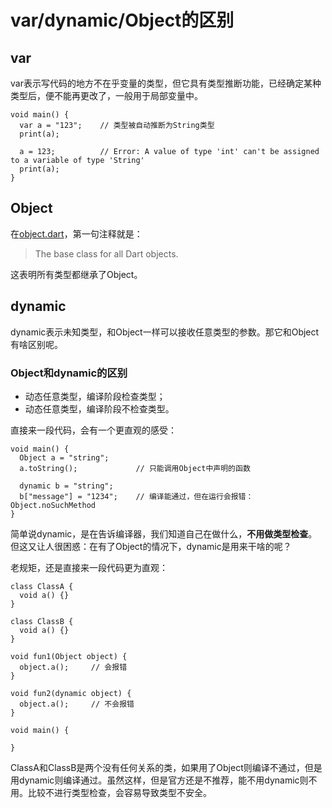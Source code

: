# var/dynamic/Object的区别

## var

var表示写代码的地方不在乎变量的类型，但它具有类型推断功能，已经确定某种类型后，便不能再更改了，一般用于局部变量中。

```
void main() {
  var a = "123";    // 类型被自动推断为String类型
  print(a);

  a = 123;          // Error: A value of type 'int' can't be assigned to a variable of type 'String'
  print(a);
}
```

## Object
在[object.dart](https://github.com/dart-lang/sdk/blob/master/sdk/lib/core/object.dart)，第一句注释就是：

> The base class for all Dart objects.

这表明所有类型都继承了Object。


## dynamic
dynamic表示未知类型，和Object一样可以接收任意类型的参数。那它和Object有啥区别呢。

### Object和dynamic的区别
* 动态任意类型，编译阶段检查类型；
* 动态任意类型，编译阶段不检查类型。

直接来一段代码，会有一个更直观的感受：

```
void main() {
  Object a = "string";
  a.toString();             // 只能调用Object中声明的函数

  dynamic b = "string";
  b["message"] = "1234";    // 编译能通过，但在运行会报错：Object.noSuchMethod
}

```

简单说dynamic，是在告诉编译器，我们知道自己在做什么，**不用做类型检查**。但这又让人很困惑：在有了Object的情况下，dynamic是用来干啥的呢？

老规矩，还是直接来一段代码更为直观：

```
class ClassA {
  void a() {}
}

class ClassB {
  void a() {}
}

void fun1(Object object) {
  object.a();     // 会报错
}

void fun2(dynamic object) {
  object.a();     // 不会报错
}

void main() {
  
}
```

ClassA和ClassB是两个没有任何关系的类，如果用了Object则编译不通过，但是用dynamic则编译通过。虽然这样，但是官方还是不推荐，能不用dynamic则不用。比较不进行类型检查，会容易导致类型不安全。

